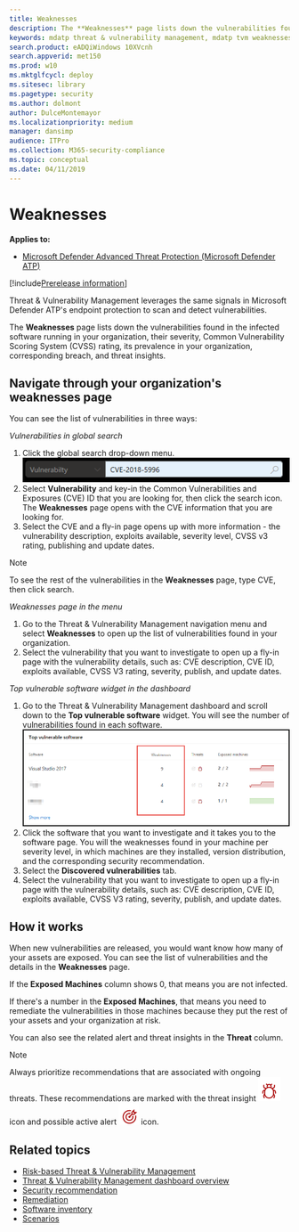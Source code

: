 ```yaml
---
title: Weaknesses
description: The **Weaknesses** page lists down the vulnerabilities found in the infected software running in your organization, their severity, Common Vulnerability Scoring System (CVSS) rating, its prevalence in your organization, breach, and threat insights.    
keywords: mdatp threat & vulnerability management, mdatp tvm weaknesses page, finding weaknesses through tvm, tvm vulnerability list, vulnerability details in tvm 
search.product: eADQiWindows 10XVcnh
search.appverid: met150
ms.prod: w10
ms.mktglfcycl: deploy
ms.sitesec: library
ms.pagetype: security
ms.author: dolmont
author: DulceMontemayor
ms.localizationpriority: medium
manager: dansimp
audience: ITPro
ms.collection: M365-security-compliance 
ms.topic: conceptual
ms.date: 04/11/2019
---
```

# Weaknesses
**Applies to:**
- [Microsoft Defender Advanced Threat Protection (Microsoft Defender ATP)](https://go.microsoft.com/fwlink/p/?linkid=2069559)

[!include[Prerelease information](prerelease.md)]

Threat & Vulnerability Management leverages the same signals in Microsoft Defender ATP's endpoint protection to scan and detect vulnerabilities.

The **Weaknesses** page lists down the vulnerabilities found in the infected software running in your organization, their severity, Common Vulnerability Scoring System (CVSS) rating, its prevalence in your organization, corresponding breach, and threat insights. 

## Navigate through your organization's weaknesses page
You can see the list of vulnerabilities in three ways: 

*Vulnerabilities in global search*
1. Click the global search drop-down menu.
![tvm-vuln-globalsearch](images/tvm-vuln-globalsearch.png)
2. Select **Vulnerability** and key-in the Common Vulnerabilities and Exposures (CVE) ID that you are looking for, then click the search icon. The **Weaknesses** page opens with the CVE information that you are looking for.
3. Select the CVE and a fly-in page opens up with more information - the vulnerability description, exploits available, severity level, CVSS v3 rating, publishing and update dates. 

>[!NOTE]
>To see the rest of the vulnerabilities in the **Weaknesses** page, type CVE, then click search. 

*Weaknesses page in the menu* 
1. Go to the Threat & Vulnerability Management navigation menu and select **Weaknesses** to open up the list of vulnerabilities found in your organization.
2. Select the vulnerability that you want to investigate to open up a fly-in page with the vulnerability details, such as: CVE description, CVE ID, exploits available, CVSS V3 rating, severity, publish, and update dates.  

*Top vulnerable software widget in the dashboard* 
1. Go to the Threat & Vulnerability Management dashboard and scroll down to the **Top vulnerable software** widget. You will see the number of vulnerabilities found in each software. 
![tvm-top-vulnerable-software](images/tvm-top-vulnerable-software.png)
2. Click the software that you want to investigate and it takes you to the software page. You will the weaknesses found in your machine per severity level, in which machines are they installed, version distribution, and the corresponding security recommendation. 
3. Select the **Discovered vulnerabilities** tab. 
4. Select the vulnerability that you want to investigate to open up a fly-in page with the vulnerability details, such as: CVE description, CVE ID, exploits available, CVSS V3 rating, severity, publish, and update dates.  

## How it works
When new vulnerabilities are released, you would want know how many of your assets are exposed. You can see the list of vulnerabilities and the details in the **Weaknesses** page. 

If the **Exposed Machines** column shows 0, that means you are not infected. 

If there's a number in the **Exposed Machines**, that means you need to remediate the vulnerabilities in those machines because they  put the rest of your assets and your organization at risk. 

You can also see the related alert and threat insights in the **Threat** column.

 >[!NOTE]
 > Always prioritize recommendations that are associated with ongoing threats. These recommendations are marked with the threat insight ![threat insight](images/tvm_bug_icon.png) icon and possible active alert ![possible active alert](images/tvm_alert_icon.png) icon.  


## Related topics
- [Risk-based Threat & Vulnerability Management](next-gen-threat-and-vuln-mgt.md) 
- [Threat & Vulnerability Management dashboard overview](tvm-dashboard-insights.md)
- [Security recommendation](tvm-security-recommendation.md)
- [Remediation](tvm-remediation.md)
- [Software inventory](tvm-software-inventory.md)
- [Scenarios](threat-and-vuln-mgt-scenarios.md)
